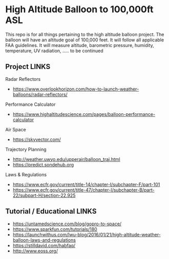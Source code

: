 # High Altitude Balloon to 100,000ft ASL

This repo is for all things pertaining to the high altitude balloon project.
The balloon will have an altitude goal of 100,000 feet.  It will follow all applicable FAA guidelines. 
It will measure altitude, barometric pressure, humidity, temperature, UV radiation, ..... to be continued

## Project LINKS

  Radar Reflectors
  - https://www.overlookhorizon.com/how-to-launch-weather-balloons/radar-reflectors/
  
  Performance Calculator
  - https://www.highaltitudescience.com/pages/balloon-performance-calculator
  
  Air Space
  - https://skyvector.com/
  
  Trajectory Planning
  - http://weather.uwyo.edu/upperair/balloon_traj.html
  - https://predict.sondehub.org
  
  Laws & Regulations
  - https://www.ecfr.gov/current/title-14/chapter-I/subchapter-F/part-101
  - https://www.ecfr.gov/current/title-47/chapter-I/subchapter-B/part-22/subpart-H/section-22.925
  
 ## Tutorial / Educational LINKS
  - https://untamedscience.com/blog/gopro-to-space/
  - https://www.sparkfun.com/tutorials/180
  - https://launchwithus.com/lwu-blog/2016/01/21/high-altitude-weather-balloon-laws-and-regulations
  - https://stilldavid.com/habfaq/
  - http://www.eoss.org/
